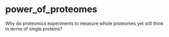 # power_of_proteomes
Why do proteomics experiments to measure whole proteomes yet still think in terms of single proteins?
